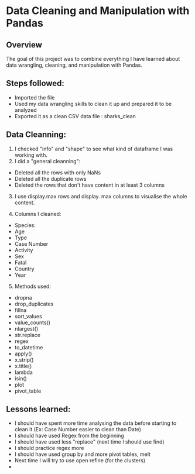 
# Data Cleaning and Manipulation with Pandas

## Overview

The goal of this project was to combine everything I have learned about data wrangling, cleaning, and manipulation with Pandas. 

## Steps followed: 

- Imported the file 
- Used my data wrangling skills to clean it up and prepared it to be analyzed
- Exported it as a clean CSV data file : sharks_clean

## Data Cleanning: 

1. I checked "info" and "shape" to see what kind of dataframe I was working with.  
2. I did a "general cleanning":

* Deleted all the rows with only NaNs 
* Deleted all the duplicate rows 
* Deleted the rows that don't have content in at least 3 columns 

3. I use display.max rows and display. max columns to visualise the whole content. 

4. Columns I cleaned:
- Species:
- Age 
- Type
- Case Number
- Activity 
- Sex
- Fatal 
- Country
- Year

5. Methods used:
- dropna
- drop_duplicates
- fillna
- sort_values
- value_counts()
- nlargest()
- str.replace
- regex
- to_datetime
- apply()
- x.strip()
- x.title()
- lambda
- isin()
- plot
- pivot_table

## Lessons learned: 

- I should have spent more time analysing the data before starting to clean it (Ex: Case Number easier to clean than Date)
- I should have used Regex from the beginning
- I should have used less "replace" (next time I should use find)
- I should practice regex more
- I should have used group by and more pivot tables, melt
- Next time I will try to use open refine (for the clusters) 
- 
